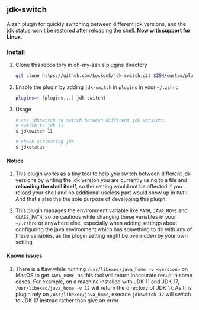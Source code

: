 ## jdk-switch
A zsh plugin for quickly switching between different jdk versions, and the jdk status won't be restored after reloading the shell. **Now with support for Linux**. 

### Install

1. Clone this repository in oh-my-zsh's plugins directory
	
	```sh
	git clone https://github.com/LockonS/jdk-switch.git $ZSH/custom/plugins/jdk-switch
	```
	
2. Enable the plugin by adding `jdk-switch` in `plugins` in your `~/.zshrc`

	```sh
	plugins=( [plugins...] jdk-switch)
	```
	
3. Usage
	
	```sh
	# use jdkswitch to switch between different jdk versions
	# switch to jdk 11
	$ jdkswitch 11
	
	# check activating jdk
	$ jdkstatus
	```
	
	
#### Notice

1. This plugin works as a tiny tool to help you switch between different jdk versions by writing the jdk version you are currently using to a file and **reloading the shell itself**, so the setting would not be affected if you reload your shell and no additional useless part would show up in `PATH`. And that's also the the sole purpose of developing this plugin. 

2. This plugin manages the environment variable like `PATH`, `JAVA_HOME` and `CLASS_PATH`, so be cautious while changing these variables in your `~/.zshrc` or anywhere else, especially when adding settings about configuring the java environment which has something to do with any of these variables, as the plugin setting might be overridden by your own setting.
	
#### Known issues

1. There is a flaw while running `/usr/libexec/java_home -v <version>` on MacOS to get `JAVA_HOME`, as this tool will return inaccurate result in some cases. For example, on a machine installed with JDK 11 and JDK 17, `/usr/libexec/java_home -v 12` will return the directory of JDK 17. As this plugin rely on `/usr/libexec/java_home`, execute `jdkswitch 12` will switch to JDK 17 instead rather than give an error. 
	
